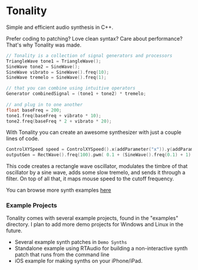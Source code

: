 ﻿Tonality
=====
Simple and efficient audio synthesis in C++. 

Prefer coding to patching? Love clean syntax? Care about performance? That's why Tonality was made.

~~~c++
// Tonality is a collection of signal generators and processors
TriangleWave tone1 = TriangleWave();
SineWave tone2 = SineWave();
SineWave vibrato = SineWave().freq(10);
SineWave tremelo = SineWave().freq(1);

// that you can combine using intuitive operators
Generator combinedSignal = (tone1 + tone2) * tremelo;
        
// and plug in to one another
float baseFreq = 200;
tone1.freq(baseFreq + vibrato * 10);
tone2.freq(baseFreq * 2 + vibrato * 20);
~~~

With Tonality you can create an awesome synthesizer with just a couple lines of code.

~~~c++
ControlXYSpeed speed = ControlXYSpeed().x(addParameter("x")).y(addParameter("y"));    
outputGen = RectWave().freq(100).pwm( 0.1 + (SineWave().freq(0.1) + 1) * 0.1) * SineWave().freq(1) >> LPF12().cutoff(100 + 600 * speed);
~~~

This code creates a rectangle wave oscillator, modulates the timbre of that oscillator by a sine wave, adds some slow tremelo, and sends it through a filter. 
On top of all that, it maps mouse speed to the cutoff frequency. 

You can browse more synth examples [here](http://github.com/warrengalyen/Tonality/tree/master/examples/Demo%20Synths)

### Example Projects

Tonality comes with several example projects, found in the "examples" directory. I plan to add more demo projects for Windows and Linux in the future.

- Several example synth patches in `Demo Synths`
- Standalone example using RTAudio for building a non-interactive synth patch that runs from the command line
- iOS example for making synths on your iPhone/iPad.
